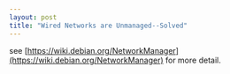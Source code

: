 ```yaml
---
layout: post
title: "Wired Networks are Unmanaged--Solved"
---
```

see [https://wiki.debian.org/NetworkManager](https://wiki.debian.org/NetworkManager) for more detail.
